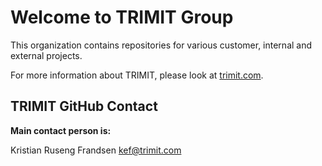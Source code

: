 # Welcome to TRIMIT Group

This organization contains repositories for various customer, internal and external projects.

For more information about TRIMIT, please look at [trimit.com](https://trimit.com).

## TRIMIT GitHub Contact

**Main contact person is:**

Kristian Ruseng Frandsen
kef@trimit.com
